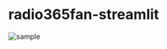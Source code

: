 # radio365fan-streamlit

![sample](https://user-images.githubusercontent.com/758331/114939468-7077d680-9e7b-11eb-909e-05e3c7e1a2b6.gif)

